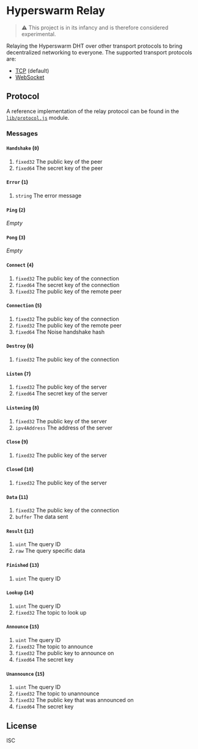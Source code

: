 # Hyperswarm Relay

> :warning: This project is in its infancy and is therefore considered experimental.

Relaying the Hyperswarm DHT over other transport protocols to bring decentralized networking to everyone. The supported transport protocols are:

- [TCP](https://nodejs.org/api/net.html) (default)
- [WebSocket](https://developer.mozilla.org/en-US/docs/Web/API/WebSockets_API)

## Protocol

A reference implementation of the relay protocol can be found in the [`lib/protocol.js`](lib/protocol.js) module.

### Messages

#### `Handshake` (`0`)

1.  `fixed32` The public key of the peer
2.  `fixed64` The secret key of the peer

#### `Error` (`1`)

1.  `string` The error message

#### `Ping` (`2`)

_Empty_

#### `Pong` (`3`)

_Empty_

#### `Connect` (`4`)

1.  `fixed32` The public key of the connection
2.  `fixed64` The secret key of the connection
1.  `fixed32` The public key of the remote peer

#### `Connection` (`5`)

1.  `fixed32` The public key of the connection
2.  `fixed32` The public key of the remote peer
3.  `fixed64` The Noise handshake hash

#### `Destroy` (`6`)

1.  `fixed32` The public key of the connection

#### `Listen` (`7`)

1.  `fixed32` The public key of the server
2.  `fixed64` The secret key of the server

#### `Listening` (`8`)

1.  `fixed32` The public key of the server
2.  `ipv4Address` The address of the server

#### `Close` (`9`)

1.  `fixed32` The public key of the server

#### `Closed` (`10`)

1.  `fixed32` The public key of the server

#### `Data` (`11`)

1.  `fixed32` The public key of the connection
2.  `buffer` The data sent

#### `Result` (`12`)

1.  `uint` The query ID
2.  `raw` The query specific data

#### `Finished` (`13`)

1.  `uint` The query ID

#### `Lookup` (`14`)

1.  `uint` The query ID
2.  `fixed32` The topic to look up

#### `Announce` (`15`)

1.  `uint` The query ID
2.  `fixed32` The topic to announce
3.  `fixed32` The public key to announce on
4.  `fixed64` The secret key

#### `Unannounce` (`15`)

1.  `uint` The query ID
2.  `fixed32` The topic to unannounce
3.  `fixed32` The public key that was announced on
4.  `fixed64` The secret key

## License

ISC
